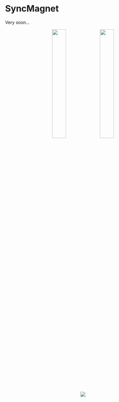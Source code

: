 # SyncMagnet

Very soon...

<div align = "center">
   <img src="https://github.com/Helmssyss/SyncMagnet/assets/84701901/2d20aa7f-fba2-4a8c-9e03-7ff47b9ffa94" width=30% height=30%>
   <img src="https://github.com/Helmssyss/SyncMagnet/assets/84701901/edc39b18-abde-4dde-9c45-71f9bd9433e1" width=30% height=30%>
</div>

<div align = "center">
   <img src = "https://github.com/Helmssyss/TempMail-Mobile-App/assets/84701901/01f40ea4-7c81-41a8-9cd7-000da25472b0">
</div>
